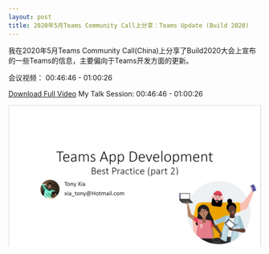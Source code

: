 ```yaml
---
layout: post
title: 2020年5月Teams Community Call上分享：Teams Update (Build 2020)
---
```


我在2020年5月Teams Community Call(China)上分享了Build2020大会上宣布的一些Teams的信息，主要偏向于Teams开发方面的更新。

会议视频： 00:46:46 - 01:00:26

[Download Full Video](https://greatchinaoffice365-my.sharepoint.com/:v:/g/personal/tony_greatchinaoffice365_onmicrosoft_com/ETqqzC4rwOBIrEjyNLKYKM0Bn-P8X3ETIp-O9yNnD1i-EA?e=ysv0Ly)
My Talk Session: 00:46:46 - 01:00:26

[![Slide](../images/post20200430/001.png)](https://greatchinaoffice365-my.sharepoint.com/:v:/g/personal/tony_greatchinaoffice365_onmicrosoft_com/ETqqzC4rwOBIrEjyNLKYKM0Bn-P8X3ETIp-O9yNnD1i-EA?e=ysv0Ly)
